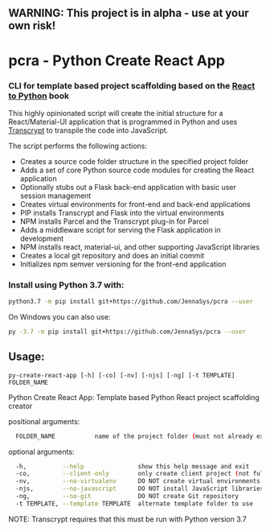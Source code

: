 ## WARNING: This project is in alpha - use at your own risk!


# pcra - Python Create React App

### CLI for template based project scaffolding based on the [React to Python](https://jennasys.com/rtp.html) book

This highly opinionated script will create the initial structure for a React/Material-UI application that is programmed in Python and uses 
[Transcrypt](https://www.transcrypt.org) to transpile the code into JavaScript.

The script performs the following actions:

- Creates a source code folder structure in the specified project folder
- Adds a set of core Python source code modules for creating the React application
- Optionally stubs out a Flask back-end application with basic user session management
- Creates virtual environments for front-end and back-end applications
- PIP installs Transcrypt and Flask into the virtual environments
- NPM installs Parcel and the Transcrypt plug-in for Parcel
- Adds a middleware script for serving the Flask application in development
- NPM installs react, material-ui, and other supporting JavaScript libraries
- Creates a local git repository and does an initial commit
- Initializes npm semver versioning for the front-end application


### Install using Python 3.7 with:
```bash
python3.7 -m pip install git+https://github.com/JennaSys/pcra --user
```
On Windows you can also use:
```bash
py -3.7 -m pip install git+https://github.com/JennaSys/pcra --user
```

## Usage:
`py-create-react-app [-h] [-co] [-nv] [-njs] [-ng] [-t TEMPLATE] FOLDER_NAME`

Python Create React App: Template based Python React project scaffolding creator

positional arguments:
```bash
  FOLDER_NAME           name of the project folder (must not already exist)
```


optional arguments:  
```bash
  -h,          --help               show this help message and exit
  -co,         --client-only        only create client project (not full stack)
  -nv,         --no-virtualenv      DO NOT create virtual environments
  -njs,        --no-javascript      DO NOT install JavaScript libraries
  -ng,         --no-git             DO NOT create Git repository
  -t TEMPLATE, --template TEMPLATE  alternate template folder to use

```
NOTE: Transcrypt requires that this must be run with Python version 3.7
